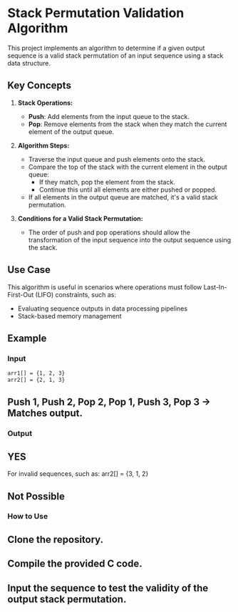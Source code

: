 # Stack Permutation Validation Algorithm

This project implements an algorithm to determine if a given output sequence is a valid stack permutation of an input sequence using a stack data structure.

## Key Concepts

1. **Stack Operations:**

   - **Push**: Add elements from the input queue to the stack.
   - **Pop**: Remove elements from the stack when they match the current element of the output queue.

2. **Algorithm Steps:**

   - Traverse the input queue and push elements onto the stack.
   - Compare the top of the stack with the current element in the output queue:
     - If they match, pop the element from the stack.
     - Continue this until all elements are either pushed or popped.
   - If all elements in the output queue are matched, it's a valid stack permutation.

3. **Conditions for a Valid Stack Permutation:**
   - The order of push and pop operations should allow the transformation of the input sequence into the output sequence using the stack.

## Use Case

This algorithm is useful in scenarios where operations must follow Last-In-First-Out (LIFO) constraints, such as:

- Evaluating sequence outputs in data processing pipelines
- Stack-based memory management

## Example

### Input

```bash
arr1[] = {1, 2, 3}
arr2[] = {2, 1, 3}
```

## Push 1, Push 2, Pop 2, Pop 1, Push 3, Pop 3 → Matches output.

### Output

## YES

For invalid sequences, such as:
arr2[] = {3, 1, 2}

## Not Possible

### How to Use

## Clone the repository.

## Compile the provided C code.

## Input the sequence to test the validity of the output stack permutation.
